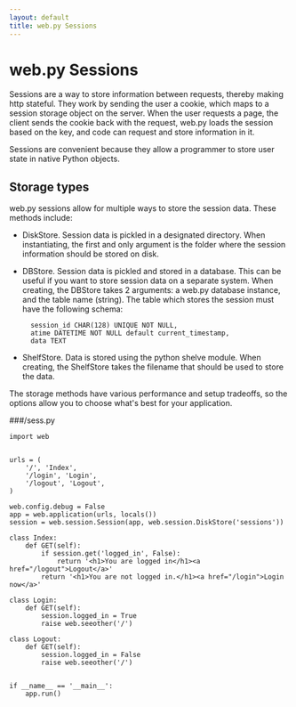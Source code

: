 ```yaml
---
layout: default
title: web.py Sessions
---
```


# web.py Sessions

Sessions are a way to store information between requests, thereby making http stateful.  They work by sending the user a cookie, which maps to a session storage object on the server.  When the user requests a page, the client sends the cookie back with the request, web.py loads the session based on the key, and code can request and store information in it.

Sessions are convenient because they allow a programmer to store user state in native Python objects.

## Storage types
web.py sessions allow for multiple ways to store the session data.  These methods include:

* DiskStore. Session data is pickled in a designated directory. When instantiating, the first and only argument is the folder where the session information should be stored on disk.
* DBStore. Session data is pickled and stored in a database.  This can be useful if you want to store session data on a separate system. When creating, the DBStore takes 2 arguments: a web.py database instance, and the table name (string). The table which stores the session must have the following schema:

        session_id CHAR(128) UNIQUE NOT NULL,
        atime DATETIME NOT NULL default current_timestamp,
        data TEXT

* ShelfStore. Data is stored using the python shelve module. When creating, the ShelfStore takes the filename that should be used to store the data.

The storage methods have various performance and setup tradeoffs, so the options allow you to choose what's best for your application.


###/sess.py

    import web
    
    
    urls = (
        '/', 'Index',
        '/login', 'Login',
        '/logout', 'Logout',
    )
    
    web.config.debug = False
    app = web.application(urls, locals())
    session = web.session.Session(app, web.session.DiskStore('sessions'))      
    
    class Index:
        def GET(self):
            if session.get('logged_in', False):
                return '<h1>You are logged in</h1><a href="/logout">Logout</a>'
            return '<h1>You are not logged in.</h1><a href="/login">Login now</a>'
    
    class Login:
        def GET(self):
            session.logged_in = True
            raise web.seeother('/')
    
    class Logout:
        def GET(self):
            session.logged_in = False
            raise web.seeother('/')
    
    
    if __name__ == '__main__':
        app.run()